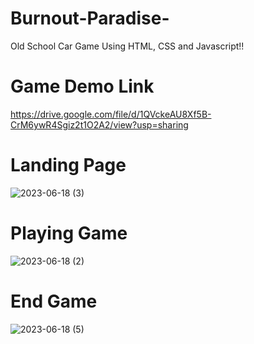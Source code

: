 # Burnout-Paradise-
Old School Car Game Using HTML, CSS and Javascript!!

# Game Demo Link
https://drive.google.com/file/d/1QVckeAU8Xf5B-CrM6ywR4Sgiz2t1O2A2/view?usp=sharing

# Landing Page
![2023-06-18 (3)](https://github.com/tanishkaanand/Burnout-Paradise-/assets/77928058/be5d37ea-75cd-4d63-9570-38285c1b11f7)

# Playing Game
![2023-06-18 (2)](https://github.com/tanishkaanand/Burnout-Paradise-/assets/77928058/e3d490b6-c6a1-42c1-97a1-7faadc0cc050)

# End Game
![2023-06-18 (5)](https://github.com/tanishkaanand/Burnout-Paradise-/assets/77928058/1481d898-5719-4309-b464-8133d58ab1a3)


